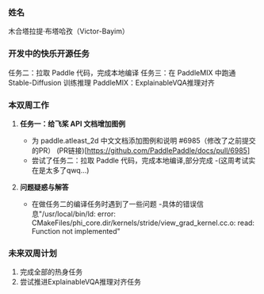 ### 姓名

木合塔拉提·布塔哈孜（Victor-Bayim）

### 开发中的快乐开源任务
任务二：拉取 Paddle 代码，完成本地编译
任务三：在 PaddleMIX 中跑通 Stable-Diffusion 训练推理
PaddleMIX：ExplainableVQA推理对齐

### 本双周工作

1. **任务一：给飞桨 API 文档增加图例**

   - 为 paddle.atleast_2d 中文文档添加图例和说明 #6985（修改了之前提交的PR）
   (PR链接)[https://github.com/PaddlePaddle/docs/pull/6985]
   - 尝试了任务二：拉取 Paddle 代码，完成本地编译,部分完成
   -(这周考试实在是太多了qwq...)




4. **问题疑惑与解答**
   - 在做任务二的编译任务时遇到了一些问题
   -具体的错误信息"/usr/local/bin/ld: error: CMakeFiles/phi_core.dir/kernels/stride/view_grad_kernel.cc.o: read: Function not implemented"


### 未来双周计划

1. 完成全部的热身任务
2. 尝试推进ExplainableVQA推理对齐任务

